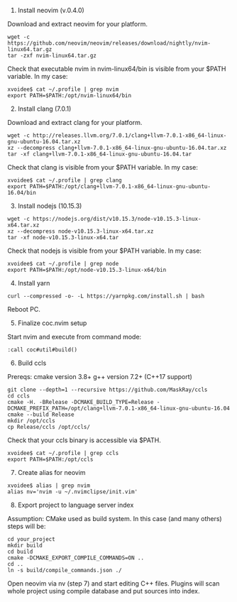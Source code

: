 1. Install neovim (v.0.4.0)

Download and extract neovim for your platform.

```
wget -c https://github.com/neovim/neovim/releases/download/nightly/nvim-linux64.tar.gz
tar -zxf nvim-linux64.tar.gz
```

Check that executable nvim in nvim-linux64/bin is visible from your $PATH variable. In my case:

```
xvoidee$ cat ~/.profile | grep nvim
export PATH=$PATH:/opt/nvim-linux64/bin
```

2. Install clang (7.0.1)

Download and extract clang for your platform.

```
wget -c http://releases.llvm.org/7.0.1/clang+llvm-7.0.1-x86_64-linux-gnu-ubuntu-16.04.tar.xz
xz --decompress clang+llvm-7.0.1-x86_64-linux-gnu-ubuntu-16.04.tar.xz 
tar -xf clang+llvm-7.0.1-x86_64-linux-gnu-ubuntu-16.04.tar
```

Check that clang is visible from your $PATH variable. In my case:

```
xvoidee$ cat ~/.profile | grep clang
export PATH=$PATH:/opt/clang+llvm-7.0.1-x86_64-linux-gnu-ubuntu-16.04/bin
```

3. Install nodejs (10.15.3)

```
wget -c https://nodejs.org/dist/v10.15.3/node-v10.15.3-linux-x64.tar.xz
xz --decompress node-v10.15.3-linux-x64.tar.xz 
tar -xf node-v10.15.3-linux-x64.tar 
```
Check that nodejs is visible from your $PATH variable. In my case:

```
xvoidee$ cat ~/.profile | grep node
export PATH=$PATH:/opt/node-v10.15.3-linux-x64/bin
```
4. Install yarn

```
curl --compressed -o- -L https://yarnpkg.com/install.sh | bash
```

Reboot PC.

5. Finalize coc.nvim setup

Start nvim and execute from command mode:

```
:call coc#util#build()
```

6. Build ccls

Prereqs:
cmake version 3.8+
g++ version 7.2+ (C++17 support)

```
git clone --depth=1 --recursive https://github.com/MaskRay/ccls
cd ccls
cmake -H. -BRelease -DCMAKE_BUILD_TYPE=Release -DCMAKE_PREFIX_PATH=/opt/clang+llvm-7.0.1-x86_64-linux-gnu-ubuntu-16.04
cmake --build Release
mkdir /opt/ccls
cp Release/ccls /opt/ccls/
```

Check that your ccls binary is accessible via $PATH.

```
xvoidee$ cat ~/.profile | grep ccls
export PATH=$PATH:/opt/ccls
```

7. Create alias for neovim

```
xvoidee$ alias | grep nvim
alias nv='nvim -u ~/.nvimclipse/init.vim'
```
8. Export project to language server index

Assumption: CMake used as build system. In this case (and many others) steps will be:

```
cd your_project
mkdir build
cd build
cmake -DCMAKE_EXPORT_COMPILE_COMMANDS=ON ..
cd ..
ln -s build/compile_commands.json ./
```

Open neovim via nv (step 7) and start editing C++ files. Plugins will scan whole project using compile database and put sources into index.
